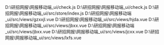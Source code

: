 D:\研招网报\网报移动端\_ui/check.js
D:\研招网报\网报移动端\_ui/check.js
D:\研招网报\网报移动端\_ui/src/store/index.js
D:\研招网报\网报移动端\_ui/src/views/gzxxjl.vue
D:\研招网报\网报移动端\_ui/src/views/hjda.vue
D:\研招网报\网报移动端\_ui/src/views/jbxx.vue
D:\研招网报\网报移动端\_ui/src/views/jbxx.vue
D:\研招网报\网报移动端\_ui/src/views/jcxx.vue
D:\研招网报\网报移动端\_ui/src/views/lxfs.vue
